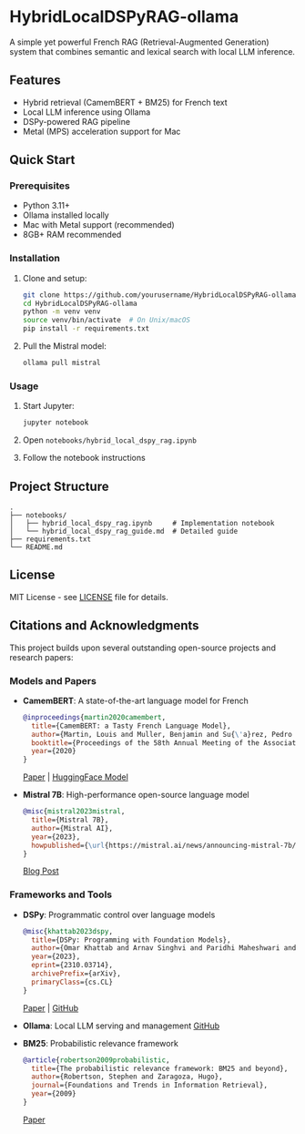 # HybridLocalDSPyRAG-ollama

A simple yet powerful French RAG (Retrieval-Augmented Generation) system that combines semantic and lexical search with local LLM inference.

## Features

- Hybrid retrieval (CamemBERT + BM25) for French text
- Local LLM inference using Ollama
- DSPy-powered RAG pipeline
- Metal (MPS) acceleration support for Mac

## Quick Start

### Prerequisites
- Python 3.11+
- Ollama installed locally
- Mac with Metal support (recommended)
- 8GB+ RAM recommended

### Installation

1. Clone and setup:
   ```bash
   git clone https://github.com/yourusername/HybridLocalDSPyRAG-ollama.git
   cd HybridLocalDSPyRAG-ollama
   python -m venv venv
   source venv/bin/activate  # On Unix/macOS
   pip install -r requirements.txt
   ```

2. Pull the Mistral model:
   ```bash
   ollama pull mistral
   ```

### Usage

1. Start Jupyter:
   ```bash
   jupyter notebook
   ```

2. Open `notebooks/hybrid_local_dspy_rag.ipynb`

3. Follow the notebook instructions

## Project Structure

```
.
├── notebooks/
│   ├── hybrid_local_dspy_rag.ipynb     # Implementation notebook
│   └── hybrid_local_dspy_rag_guide.md  # Detailed guide
├── requirements.txt
└── README.md
```

## License

MIT License - see [LICENSE](LICENSE) file for details.

## Citations and Acknowledgments

This project builds upon several outstanding open-source projects and research papers:

### Models and Papers

- **CamemBERT**: A state-of-the-art language model for French
  ```bibtex
  @inproceedings{martin2020camembert,
    title={CamemBERT: a Tasty French Language Model},
    author={Martin, Louis and Muller, Benjamin and Su{\'a}rez, Pedro Javier Ortiz and Dupont, Yoann and Romary, Laurent and de la Clergerie, {\'E}ric Villemonte and Seddah, Djam{\'e} and Sagot, Beno{\^i}t},
    booktitle={Proceedings of the 58th Annual Meeting of the Association for Computational Linguistics},
    year={2020}
  }
  ```
  [Paper](https://arxiv.org/abs/1911.03894) | [HuggingFace Model](https://huggingface.co/camembert/camembert-base)

- **Mistral 7B**: High-performance open-source language model
  ```bibtex
  @misc{mistral2023mistral,
    title={Mistral 7B},
    author={Mistral AI},
    year={2023},
    howpublished={\url{https://mistral.ai/news/announcing-mistral-7b/}},
  }
  ```
  [Blog Post](https://mistral.ai/news/announcing-mistral-7b/)

### Frameworks and Tools

- **DSPy**: Programmatic control over language models
  ```bibtex
  @misc{khattab2023dspy,
    title={DSPy: Programming with Foundation Models},
    author={Omar Khattab and Arnav Singhvi and Paridhi Maheshwari and Christopher Potts and Matei Zaharia and Christopher R{\'e}},
    year={2023},
    eprint={2310.03714},
    archivePrefix={arXiv},
    primaryClass={cs.CL}
  }
  ```
  [Paper](https://arxiv.org/abs/2310.03714) | [GitHub](https://github.com/stanfordnlp/dspy)

- **Ollama**: Local LLM serving and management
  [GitHub](https://github.com/ollama/ollama)

- **BM25**: Probabilistic relevance framework
  ```bibtex
  @article{robertson2009probabilistic,
    title={The probabilistic relevance framework: BM25 and beyond},
    author={Robertson, Stephen and Zaragoza, Hugo},
    journal={Foundations and Trends in Information Retrieval},
    year={2009}
  }
  ```
  [Paper](https://dl.acm.org/doi/10.1561/1500000019) 